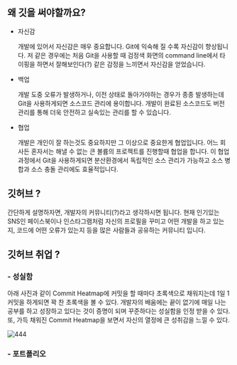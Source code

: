## 왜 깃을 써야할까요?

- 자신감

  개발에 있어서 자신감은 매우 중요합니다. Git에 익숙해 질 수록 자신감이 향상됩니다. 저 같은 경우에는 처음 Git을 사용할 때 검정색 화면의 command line에서 타이핑을 하면서 잘해보인다(?) 같은 감정을 느끼면서 자신감을 얻었습니다.

- 백업

  개발 도중 오류가 발생하거나, 이전 상태로 돌아가야하는 경우가 종종 발생하는데 Git을 사용하게되면 소스코드 관리에 용이합니다. 개발이 완료된 소스코드도 버전 관리를 통해 더욱 안전하고 실속있는 관리를 할 수 있습니다.

- 협업

  개발은 개인이 잘 하는것도 중요하지만 그 이상으로 중요한게 협업입니다. 어느 회사든 혼자서는 해낼 수 없는 큰 볼륨의 프로젝트를 진행할때 협업을 합니다. 이 협업 과정에서 Git을 사용하게되면 분산환경에서 독립적인 소스 관리가 가능하고 소스 병합과 소스 충돌 관리에도 효율적입니다.



## 깃허브 ?

간단하게 설명하자면, 개발자의 커뮤니티(?)라고 생각하시면 됩니다. 현재 인기있는 SNS인 페이스북이나 인스타그램처럼 자신의 프로필을 꾸미고 어떤 개발을 하고 있는지, 코드에 어떤 오류가 있는지 등을 많은 사람들과 공유하는 커뮤니티 입니다.


## 깃허브 취업 ?

### - 성실함

아래 사진과 같이 Commit Heatmap에 커밋을 할 때마다 초록색으로 채워지는데 1일 1커밋을 하게되면 꽉 찬 초록색을 볼 수 있다. 개발자의 배움에는 끝이 없기에 매일 나는 공부를 하고 성장하고 있다는 것이 증명이 되며 꾸준하다는 성실함을 인정 받을 수 있다. 또, 가득 채워진 Commit Heatmap을 보면서 자신의 열정에 큰 성취감을 느낄 수 있다.

![444](https://user-images.githubusercontent.com/71807924/125037055-aae5be00-e0ce-11eb-955d-65c4a35357cb.PNG)

### - 포트폴리오
